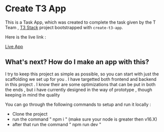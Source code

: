 # Create T3 App

This is a Task App, which was created to complete the task given by the T Team , [T3 Stack](https://create.t3.gg/) project bootstrapped with `create-t3-app`.


Here is the live link : 

[Live App](https://the-task-app-3t9l-mfyyytmmv-cinfinits-projects.vercel.app/)

## What's next? How do I make an app with this?

I try to keep this project as simple as possible, so you can start with just the scaffolding we set up for you .
I have targetted both frontend and backend in this project . 
I know their are some optimizations that can be put in both the ends , but i have currently designed in the way of prototype , though keeping in mind the quality 

You can go through the following commands to setup and run it locally : 
- Clone the project
- run the command " npm i " (make sure your node is greater then v16.X)
- after that run the command " npm run dev "



